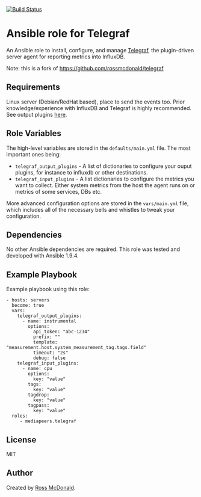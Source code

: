 [![Build Status](https://travis-ci.org/mediapeers/ansible-role-telegraf.svg?branch=master)](https://travis-ci.org/mediapeers/ansible-role-telegraf)

# Ansible role for Telegraf

An Ansible role to install, configure, and manage [Telegraf](https://github.com/influxdb/telegraf), the plugin-driven server agent for reporting metrics into InfluxDB.

Note: this is a fork of https://github.com/rossmcdonald/telegraf

## Requirements

Linux server (Debian/RedHat based), place to send the events too.
Prior knowledge/experience with InfluxDB and Telegraf is highly recommended. See output plugins [here](https://github.com/influxdata/telegraf#output-plugins).

## Role Variables

The high-level variables are stored in the `defaults/main.yml` file. The most important ones being:

- `telegraf_output_plugins` - A list of dictionaries to configure your ouput plugins, for instance to influxdb or other destinations.
- `telegraf_input_plugins` - A list dictionaries to configure the metrics you want to collect. Either system metrics from the host the agent runs on or metrics of some services, DBs etc.


More advanced configuration options are stored in the `vars/main.yml` file, which includes all of the necessary bells and whistles to tweak your configuration.

## Dependencies

No other Ansible dependencies are required. This role was tested and developed with Ansible 1.9.4.

## Example Playbook

Example playbook using this role:

    - hosts: servers
      become: true
      vars:
        telegraf_output_plugins:
          - name: instrumental
            options:
              api_token: "abc-1234"
              prefix: ""
              template: "measurement.host.system_measurement_tag.tags.field"
              timeout: "2s"
              debug: false
        telegraf_input_plugins:
          - name: cpu
            options:
              key: "value"
            tags:
              key: "value"
            tagdrop:
              key: "value"
            tagpass:
              key: "value"
      roles:
         - mediapeers.telegraf


## License

MIT

## Author

Created by [Ross McDonald](https://github.com/rossmcdonald).

